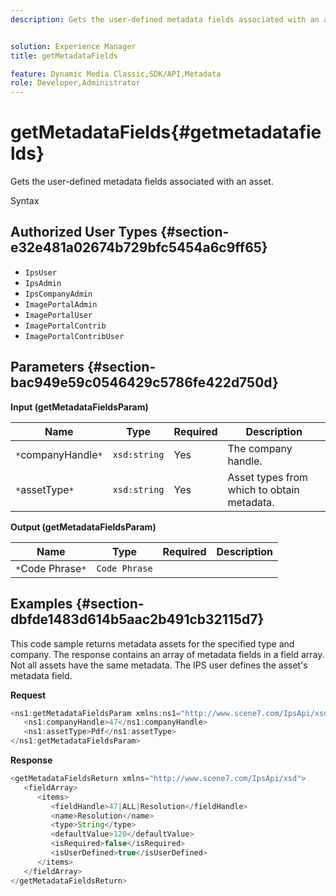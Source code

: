 ```yaml
---
description: Gets the user-defined metadata fields associated with an asset.


solution: Experience Manager
title: getMetadataFields

feature: Dynamic Media Classic,SDK/API,Metadata
role: Developer,Administrator
---
```


# getMetadataFields{#getmetadatafields}

Gets the user-defined metadata fields associated with an asset.

 Syntax 

## Authorized User Types {#section-e32e481a02674b729bfc5454a6c9ff65}

* `IpsUser` 
* `IpsAdmin` 
* `IpsCompanyAdmin` 
* `ImagePortalAdmin` 
* `ImagePortalUser` 
* `ImagePortalContrib` 
* `ImagePortalContribUser`

## Parameters {#section-bac949e59c0546429c5786fe422d750d}

**Input (getMetadataFieldsParam)** 

|  Name  | Type  | Required  | Description  |
|---|---|---|---|
|  `*`companyHandle`*`  | `xsd:string`  | Yes  | The company handle.  |
|  `*`assetType`*`  | `xsd:string`  | Yes  | Asset types from which to obtain metadata.  |

**Output (getMetadataFieldsParam)** 

|  Name  | Type  | Required  | Description  |
|---|---|---|---|
|  `*`Code Phrase`*`  | `Code Phrase`  |  |  |

## Examples {#section-dbfde1483d614b5aac2b491cb32115d7}

This code sample returns metadata assets for the specified type and company. The response contains an array of metadata fields in a field array. Not all assets have the same metadata. The IPS user defines the asset's metadata field.

**Request** 

```java
<ns1:getMetadataFieldsParam xmlns:ns1="http://www.scene7.com/IpsApi/xsd">
   <ns1:companyHandle>47</ns1:companyHandle>
   <ns1:assetType>Pdf</ns1:assetType>
</ns1:getMetadataFieldsParam>
```

**Response** 

```java
<getMetadataFieldsReturn xmlns="http://www.scene7.com/IpsApi/xsd">
   <fieldArray>
      <items>
         <fieldHandle>47|ALL|Resolution</fieldHandle>
         <name>Resolution</name>
         <type>String</type>
         <defaultValue>120</defaultValue>
         <isRequired>false</isRequired>
         <isUserDefined>true</isUserDefined>
      </items>
   </fieldArray>
</getMetadataFieldsReturn>
```

